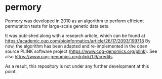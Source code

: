 # permory
Permory was developed in 2010 as an algorithm to perform efficient permutation tests for large-scale genetic data sets.

It was published along with a research article, which can be found at https://academic.oup.com/bioinformatics/article/26/17/2093/199718
By now, the algorithm has been adapted and re-implemented in the open source PLINK software project (https://www.cog-genomics.org/plink).
See also https://www.cog-genomics.org/plink/1.9/credits

As a result, this repository is not under any further development at this point.

